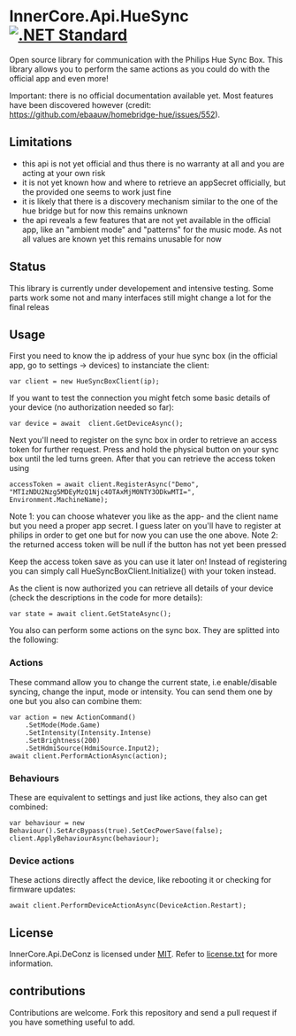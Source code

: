 # InnerCore.Api.HueSync [![.NET Standard][dotnet-standard badge]][dotnet-standard doc]

Open source library for communication with the Philips Hue Sync Box. This library allows you to perform the same actions as you could do with the official app and even more!

Important: there is no official documentation available yet. Most features have been discovered however (credit: https://github.com/ebaauw/homebridge-hue/issues/552). 

## Limitations
 - this api is not yet official and thus there is no warranty at all and you are acting at your own risk
 - it is not yet known how and where to retrieve an appSecret officially, but the provided one seems to work just fine
 - it is likely that there is a discovery mechanism similar to the one of the hue bridge but for now this remains unknown
 - the api reveals a few features that are not yet available in the official app, like an "ambient mode" and "patterns" for the music mode. As not all values are known yet this remains unusable for now

## Status
This library is currently under developement and intensive testing. Some parts work some not and many interfaces still might change a lot for the final releas
 
## Usage
First you need to know the ip address of your hue sync box (in the official app, go to settings -> devices) to instanciate the client:

	var client = new HueSyncBoxClient(ip);

If you want to test the connection you might fetch some basic details of your device (no authorization needed so far):

	var device = await  client.GetDeviceAsync();

Next you'll need to register on the sync box in order to retrieve an access token for further request. Press and hold the physical button on your sync box until the led turns green. After that you can retrieve the access token using

	accessToken = await client.RegisterAsync("Demo", "MTIzNDU2Nzg5MDEyMzQ1Njc4OTAxMjM0NTY3ODkwMTI=", Environment.MachineName);

Note 1: you can choose whatever you like as the app- and the client name but you need a proper app secret. I guess later on you'll have to register at philips in order to get one but for now you can use the one above.
Note 2: the returned access token will be null if the button has not yet been pressed

Keep the access token save as you can use it later on! Instead of registering you can simply call HueSyncBoxClient.Initialize() with your token instead.

As the client is now authorized you can retrieve all details of your device (check the descriptions in the code for more details):

	var state = await client.GetStateAsync();

You also can perform some actions on the sync box. They are splitted into the following:

### Actions
These command allow you to change the current state, i.e enable/disable syncing, change the input, mode or intensity. You can send them one by one but you also can combine them:

	var action = new ActionCommand()
		.SetMode(Mode.Game)
		.SetIntensity(Intensity.Intense)
		.SetBrightness(200)
		.SetHdmiSource(HdmiSource.Input2);
	await client.PerformActionAsync(action);

### Behaviours
These are equivalent to settings and just like actions, they also can get combined:

	var behaviour = new Behaviour().SetArcBypass(true).SetCecPowerSave(false);
	client.ApplyBehaviourAsync(behaviour);

### Device actions
These actions directly affect the device, like rebooting it or checking for firmware updates:

    await client.PerformDeviceActionAsync(DeviceAction.Restart);

## License

InnerCore.Api.DeConz is licensed under [MIT](http://www.opensource.org/licenses/mit-license.php "Read more about the MIT license form"). Refer to [license.txt](https://github.com/MadMonkey87/InnerCore.Api.DeConz/blob/master/LICENSE.txt) for more information.

## contributions
Contributions are welcome. Fork this repository and send a pull request if you have something useful to add.

[project]: https://github.com/MadMonkey87/InnerCore.Api.HueSync
[dotnet-standard badge]: http://img.shields.io/badge/.NET_Standard-v2.0-green.svg
[dotnet-standard doc]: https://docs.microsoft.com/da-dk/dotnet/articles/standard/library